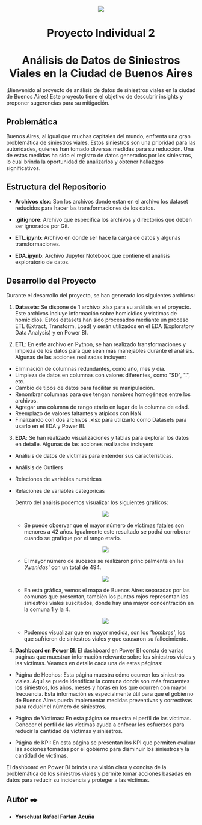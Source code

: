 <p align=center><img src=https://blog.carsync.com/hubfs/Imported_Blog_Media/Banner-1-5-4.png><p>

<h1 align="center"> Proyecto Individual 2 </h1>

<h1 align="center"> Análisis de Datos de Siniestros Viales en la Ciudad de Buenos Aires </h1>


¡Bienvenido al proyecto de análisis de datos de siniestros viales en la ciudad de Buenos Aires! 
Este proyecto tiene el objetivo de descubrir insights y proponer sugerencias para su mitigación.


## Problemática
Buenos Aires, al igual que muchas capitales del mundo, enfrenta una gran problemática de siniestros viales. Estos siniestros son una prioridad para las autoridades, quienes han tomado diversas medidas para su reducción. Una de estas medidas ha sido el registro de datos generados por los siniestros, lo cual brinda la oportunidad de analizarlos y obtener hallazgos significativos.


## Estructura del Repositorio 

-   **Archivos xlsx**: Son los archivos donde estan en el archivo los dataset reducidos para hacer las transformaciones de los datos.

-   **.gitignore**: Archivo que especifica los archivos y directorios que deben ser ignorados por Git.

-   **ETL.ipynb**: Archivo en donde ser hace la carga de datos y algunas transformaciones.

-   **EDA.ipynb**: Archivo Jupyter Notebook que contiene el análisis exploratorio de datos.



## Desarrollo del Proyecto

Durante el desarrollo del proyecto, se han generado los siguientes archivos:

1. **Datasets**: Se dispone de 1 archivo .xlsx para su análisis en el proyecto. Este archivos incluye información sobre homicidios y victimas de homicidios. Estos datasets han sido procesados mediante un proceso ETL (Extract, Transform, Load) y serán utilizados en el EDA (Exploratory Data Analysis) y en Power BI.

2. **ETL**: En este archivo en Python, se han realizado transformaciones y limpieza de los datos para que sean más manejables durante el análisis. Algunas de las   acciones realizadas incluyen:

- Eliminación de columnas redundantes, como año, mes y día.
- Limpieza de datos en columnas con valores diferentes, como "SD", ".", etc.
- Cambio de tipos de datos para facilitar su manipulación.
- Renombrar columnas para que tengan nombres homogéneos entre los archivos.
- Agregar una columna de rango etario en lugar de la columna de edad.
- Reemplazo de valores faltantes y atípicos con NaN.
- Finalizando con dos archivos .xlsx para utilizarlo como Datasets para usarlo en el EDA y Power BI.

3. **EDA**: Se han realizado visualizaciones y tablas para explorar los datos en detalle. Algunas de las acciones realizadas incluyen:

  
- Análisis de datos de víctimas para entender sus características.
- Análisis de Outliers
- Relaciones de variables numéricas
- Relaciones de variables categóricas


  Dentro del análsis podemos visualizar los siguientes gráficos:

   <p align="center">     <img src= "Imágenes/image-1.png" </p>

   - Se puede observar que el mayor número de víctimas fatales son menores a 42 años. Igualmente este resultado se podrá corroborar cuando se grafique por el rango etario.

   <p align="center">     <img src= "Imágenes/image-4.png" </p>

   - El mayor número de sucesos se realizaron principalmente en las _'Avenidas'_ con un total de 494.

   <p align="center">     <img src= "Imágenes/image-5.png" </p>

   - En esta gráfica, vemos el mapa de Buenos Aires separadas por las comunas que presentan, también los puntos rojos representan los siniestros viales suscitados, donde hay una mayor concentración en la comuna 1 y la 4.

   <p align="center">     <img src= "Imágenes/image-6.png" </p>

   - Podemos visualizar que en mayor medida, son los _'hombres'_, los que sufrieron de siniestros viales y que causaron su fallecimiento.



4. **Dashboard en Power BI**:
  El dashboard en Power BI consta de varias páginas que muestran información relevante sobre los siniestros viales y las víctimas. Veamos en detalle cada una de estas páginas:
  
  - Página de Hechos: Esta página muestra cómo ocurren los siniestros viales. Aquí se puede identificar la comuna donde son más frecuentes los siniestros, los años, meses y horas en los que ocurren con mayor frecuencia. Esta información es especialmente útil para que el gobierno de Buenos Aires pueda implementar medidas preventivas y correctivas para reducir el número de siniestros.
  
  - Página de Víctimas: En esta página se muestra el perfil de las víctimas. Conocer el perfil de las víctimas ayuda a enfocar los esfuerzos para reducir la cantidad de víctimas y siniestros.
  
  - Página de KPI: En esta página se presentan los KPI que permiten evaluar las acciones tomadas por el gobierno para disminuir los siniestros y la cantidad de víctimas. 
  
  El dashboard en Power BI brinda una visión clara y concisa de la problemática de los siniestros viales y permite tomar acciones basadas en datos para reducir su incidencia y proteger a las víctimas.



## Autor ✒️
* **Yorschuat Rafael Farfan Acuña** 
